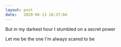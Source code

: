 ```yaml
---
layout: post
date:   2020-06-13 18:37:04
---
```


But in my darkest hour I stumbled on a secret power

Let me be the one I'm always scared to be